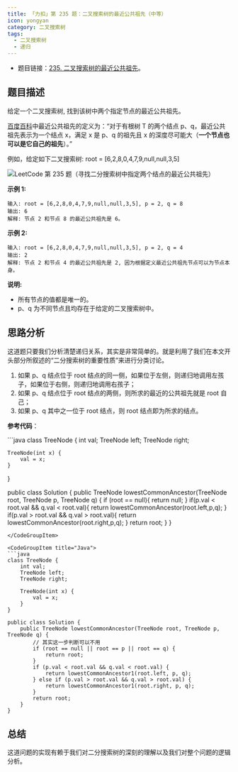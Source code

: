 ```yaml
---
title: 「力扣」第 235 题：二叉搜索树的最近公共祖先（中等）
icon: yongyan
category: 二叉搜索树
tags:
  - 二叉搜索树
  - 递归
---
```


- 题目链接：[235. 二叉搜索树的最近公共祖先](https://leetcode-cn.com/problems/lowest-common-ancestor-of-a-binary-search-tree/description/)。

## 题目描述

给定一个二叉搜索树, 找到该树中两个指定节点的最近公共祖先。

[百度百科](https://baike.baidu.com/item/%E6%9C%80%E8%BF%91%E5%85%AC%E5%85%B1%E7%A5%96%E5%85%88/8918834?fr=aladdin)中最近公共祖先的定义为：“对于有根树 T 的两个结点 p、q，最近公共祖先表示为一个结点 x，满足 x 是 p、q 的祖先且 x 的深度尽可能大（**一个节点也可以是它自己的祖先**）。”

例如，给定如下二叉搜索树: root = [6,2,8,0,4,7,9,null,null,3,5]

![LeetCode 第 235 题（寻找二分搜索树中指定两个结点的最近公共祖先）](https://assets.leetcode-cn.com/aliyun-lc-upload/uploads/2018/12/14/binarysearchtree_improved.png)

**示例 1:**

```
输入: root = [6,2,8,0,4,7,9,null,null,3,5], p = 2, q = 8
输出: 6
解释: 节点 2 和节点 8 的最近公共祖先是 6。
```

**示例 2:**

```
输入: root = [6,2,8,0,4,7,9,null,null,3,5], p = 2, q = 4
输出: 2
解释: 节点 2 和节点 4 的最近公共祖先是 2, 因为根据定义最近公共祖先节点可以为节点本身。
```

**说明:**

- 所有节点的值都是唯一的。
- p、q 为不同节点且均存在于给定的二叉搜索树中。

## 思路分析

这道题只要我们分析清楚递归关系，其实是非常简单的。就是利用了我们在本文开头部分所叙述的“二分搜索树的重要性质”来进行分类讨论。

1. 如果 p、q 结点位于 root 结点的同一侧，如果位于左侧，则递归地调用左孩子，如果位于右侧，则递归地调用右孩子；
2. 如果 p、q 结点位于 root 结点的两侧，则所求的最近的公共祖先就是 root 自己；
3. 如果 p、q 其中之一位于 root 结点，则 root 结点即为所求的结点。

**参考代码**：

<CodeGroup>
<CodeGroupItem title="Java">
```java
class TreeNode {
    int val;
    TreeNode left;
    TreeNode right;

    TreeNode(int x) {
        val = x;
    }

}

public class Solution {
public TreeNode lowestCommonAncestor(TreeNode root, TreeNode p, TreeNode q) {
if (root == null){
return null;
}
if(p.val < root.val && q.val < root.val){
return lowestCommonAncestor(root.left,p,q);
}
if(p.val > root.val && q.val > root.val){
return lowestCommonAncestor(root.right,p,q);
}
return root;
}
}

````
</CodeGroupItem>

<CodeGroupItem title="Java">
```java
class TreeNode {
    int val;
    TreeNode left;
    TreeNode right;

    TreeNode(int x) {
        val = x;
    }
}

public class Solution {
    public TreeNode lowestCommonAncestor(TreeNode root, TreeNode p, TreeNode q) {
        // 其实这一步判断可以不用
        if (root == null || root == p || root == q) {
            return root;
        }
        if (p.val < root.val && q.val < root.val) {
            return lowestCommonAncestor1(root.left, p, q);
        } else if (p.val > root.val && q.val > root.val) {
            return lowestCommonAncestor1(root.right, p, q);
        }
        return root;
    }
}
````

</CodeGroupItem>
</CodeGroup>

## 总结

这道问题的实现有赖于我们对二分搜索树的深刻的理解以及我们对整个问题的逻辑分析。
